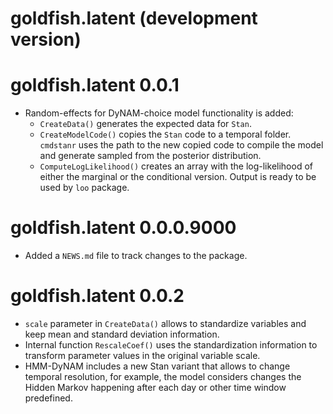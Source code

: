 # goldfish.latent (development version)

# goldfish.latent 0.0.1

* Random-effects for DyNAM-choice model functionality is added:
  * `CreateData()` generates the expected data for `Stan`.
  * `CreateModelCode()` copies the `Stan` code to a temporal folder.
    `cmdstanr` uses the path to the new copied code to compile the model and
    generate sampled from the posterior distribution.
  * `ComputeLogLikelihood()` creates an array with the log-likelihood of either
    the marginal or the conditional version. Output is ready to be used by `loo`
    package.

# goldfish.latent 0.0.0.9000

* Added a `NEWS.md` file to track changes to the package.

# goldfish.latent 0.0.2

* `scale` parameter in `CreateData()` allows to standardize variables and
  keep mean and standard deviation information.
* Internal function `RescaleCoef()` uses the standardization information to
  transform parameter values in the original variable scale.
* HMM-DyNAM includes a new Stan variant that allows to change temporal resolution,
  for example, the model considers changes the Hidden Markov happening after each
  day or other time window predefined.

